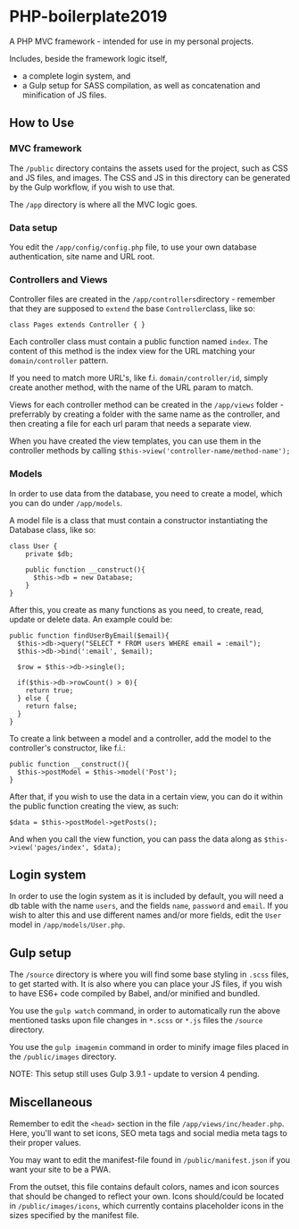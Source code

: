 # PHP-boilerplate2019
A PHP MVC framework - intended for use in my personal projects.

Includes, beside the framework logic itself,
* a complete login system, and
* a Gulp setup for SASS compilation, as well as concatenation and minification of JS files.

## How to Use

### MVC framework

The `/public` directory contains the assets used for the project, such as CSS and JS files, and images. The CSS and JS in this directory can be generated by the Gulp workflow, if you wish to use that.

The `/app` directory is where all the MVC logic goes.

### Data setup
You edit the `/app/config/config.php` file, to use your own database authentication, site name and URL root.

### Controllers and Views
Controller files are created in the `/app/controllers`directory - remember that they are supposed to `extend` the base `Controller`class, like so:

```
class Pages extends Controller { }
```

Each controller class must contain a public function named `index`. The content of this method is the index view for the URL matching your `domain/controller` pattern.

If you need to match more URL's, like f.i. `domain/controller/id`, simply create another method, with the name of the URL param to match.

Views for each controller method can be created in the `/app/views` folder - preferrably by creating a folder with the same name as the controller, and then creating a file for each url param that needs a separate view.

When you have created the view templates, you can use them in the controller methods by calling `$this->view('controller-name/method-name');`

### Models

In order to use data from the database, you need to create a model, which you can do under `/app/models`.

A model file is a class that must contain a constructor instantiating the Database class, like so:

```
class User {
    private $db;

    public function __construct(){
      $this->db = new Database;
    }
}
```

After this, you create as many functions as you need, to create, read, update or delete data. An example could be:

```
public function findUserByEmail($email){
  $this->db->query("SELECT * FROM users WHERE email = :email");
  $this->db->bind(':email', $email);

  $row = $this->db->single();

  if($this->db->rowCount() > 0){
    return true;
  } else {
    return false;
  }
}
```

To create a link between a model and a controller, add the model to the controller's constructor, like f.i.:

```
public function __construct(){
  $this->postModel = $this->model('Post');
}
```

After that, if you wish to use the data in a certain view, you can do it within the public function creating the view, as such:

```
$data = $this->postModel->getPosts();
```

And when you call the view function, you can pass the data along as `$this->view('pages/index', $data);`

## Login system

In order to use the login system as it is included by default, you will need a db table with the name `users`, and the fields `name`, `password` and `email`. If you wish to alter this and use different names and/or more fields, edit the `User` model in `/app/models/User.php`.

## Gulp setup

The `/source` directory is where you will find some base styling in `.scss` files, to get started with. It is also where you can place your JS files, if you wish to have ES6+ code compiled by Babel, and/or minified and bundled.

You use the `gulp watch` command, in order to automatically run the above mentioned tasks upon file changes in `*.scss` or `*.js` files the `/source` directory.

You use the `gulp imagemin` command in order to minify image files placed in the `/public/images` directory.

NOTE: This setup still uses Gulp 3.9.1 - update to version 4 pending.

## Miscellaneous

Remember to edit the `<head>` section in the file `/app/views/inc/header.php`. Here, you'll want to set icons, SEO meta tags and social media meta tags to their proper values.

You may want to edit the manifest-file found in `/public/manifest.json` if you want your site to be a PWA.

From the outset, this file contains default colors, names and icon sources that should be changed to reflect your own. Icons should/could be located in `/public/images/icons`, which currently contains placeholder icons in the sizes specified by the manifest file.
